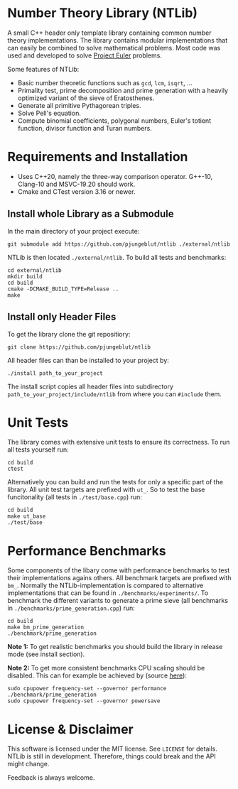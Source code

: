 # Number Theory Library (NTLib)

A small C++ header only template library containing common number theory implementations.
The library contains modular implementations that can easily be combined to solve mathematical problems.
Most code was used and developed to solve [Project Euler](https://projecteuler.net) problems.

Some features of NTLib:
* Basic number theoretic functions such as `gcd`, `lcm`, `isqrt`, ...
* Primality test, prime decomposition and prime generation with a heavily optimized variant of the sieve of Eratosthenes.
* Generate all primitive Pythagorean triples.
* Solve Pell's equation.
* Compute binomial coefficients, polygonal numbers, Euler's totient function, divisor function and Turan numbers.

# Requirements and Installation
* Uses C++20, namely the three-way comparison operator. G++-10, Clang-10 and MSVC-19.20 should work.
* Cmake and CTest version 3.16 or newer.

## Install whole Library as a Submodule
In the main directory of your project execute:
```
git submodule add https://github.com/pjungeblut/ntlib ./external/ntlib
```
NTLib is then located `./external/ntlib`.
To build all tests and benchmarks:
```
cd external/ntlib
mkdir build
cd build
cmake -DCMAKE_BUILD_TYPE=Release ..
make
```

## Install only Header Files
To get the library clone the git repositiory:
```
git clone https://github.com/pjungeblut/ntlib
```
All header files can than be installed to your project by:
```
./install path_to_your_project
```
The install script copies all header files into subdirectory `path_to_your_project/include/ntlib` from where you can `#include` them.

# Unit Tests
The library comes with extensive unit tests to ensure its correctness.
To run all tests yourself run:
```
cd build
ctest
```
Alternatively you can build and run the tests for only a specific part of the library.
All unit test targets are prefixed with `ut_`.
So to test the base funcitonality (all tests in `./test/base.cpp`) run:
```
cd build
make ut_base
./test/base
```

# Performance Benchmarks
Some components of the libary come with performance benchmarks to test their implementations agains others.
All benchmark targets are prefixed with `bm_`.
Normally the NTLib-implementation is compared to alternative implementations that can be found in `./benchmarks/experiments/`.
To benchmark the different variants to generate a prime sieve (all benchmarks in `./benchmarks/prime_generation.cpp`) run:
```
cd build
make bm_prime_generation
./benchmark/prime_generation
```
**Note 1:** To get realistic benchmarks you should build the library in release mode (see install section).

**Note 2:** To get more consistent benchmarks CPU scaling should be disabled.
This can for example be achieved by (source [here](https://github.com/google/benchmark#disabling-cpu-frequency-scaling)):
```
sudo cpupower frequency-set --governor performance
./benchmark/prime_generation
sudo cpupower frequency-set --governor powersave
```

# License & Disclaimer
This software is licensed under the MIT license. See `LICENSE` for details.
NTLib is still in development. Therefore, things could break and the API might change.

Feedback is always welcome.


